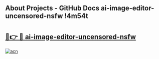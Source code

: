 ## About Projects - GitHub Docs ai-image-editor-uncensored-nsfw !4m54t

# <h2><a href="https://andorid.site?title=ai-image-editor-uncensored-nsfw&ref=19M">🔗👉 🔴 ai-image-editor-uncensored-nsfw</a></h2>

[![acn](https://github.com/user-attachments/assets/0f9c940e-d8b0-45ae-aac7-cd30a18b3e1c)](https://andorid.site?title=ai-image-editor-uncensored-nsfw&ref=19M)
